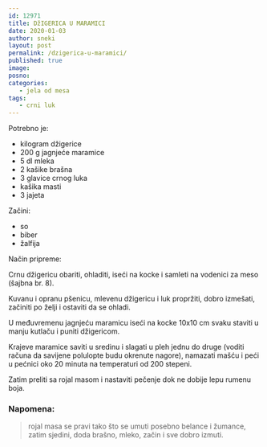 ```yaml
---
id: 12971
title: DžIGERICA U MARAMICI
date: 2020-01-03
author: sneki
layout: post
permalink: /dzigerica-u-maramici/
published: true
image: 
posno: 
categories:
   - jela od mesa
tags:
   - crni luk
---
```

Potrebno je:

* kilogram džigerice 
* 200 g jagnjeće maramice
* 5 dl mleka
* 2 kašike brašna
* 3 glavice crnog luka 
* kašika masti 
* 3 jajeta

Začini:

* so
* biber
* žalfija

Način pripreme:

Crnu džigericu obariti, ohladiti, iseći na kocke i samleti na vodenici za meso (šajbna br. 8). 

Kuvanu i opranu pšenicu, mlevenu džigericu i luk propržiti, dobro izmešati, začiniti po želji i ostaviti da se ohladi. 

U međuvremenu jagnjeću maramicu iseći na kocke 10x10 cm svaku staviti u manju kutlaču i puniti džigericom.

Krajeve maramice saviti u sredinu i slagati u pleh jednu do druge (voditi računa da savijene polulopte budu okrenute nagore), namazati mašću i peći u pećnici oko 20 minuta na temperaturi od 200 stepeni.

Zatim preliti sa rojal masom i nastaviti pečenje dok ne dobije lepu rumenu boja.

### Napomena:
> rojal masa se pravi tako što se umuti posebno belance i žumance, zatim sjedini, doda brašno,
mleko, začin i sve dobro izmuti. 

  

